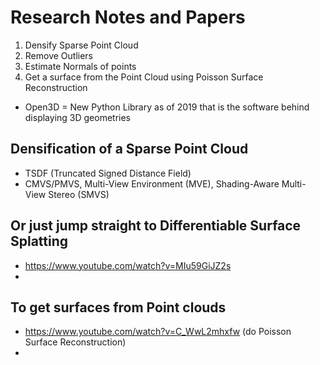 # Research Notes and Papers

1. Densify Sparse Point Cloud
2. Remove Outliers
3. Estimate Normals of points
4. Get a surface from the Point Cloud using Poisson Surface Reconstruction

- Open3D = New Python Library as of 2019 that is the software behind displaying 3D geometries


## Densification of a Sparse Point Cloud

- TSDF (Truncated Signed Distance Field)
- CMVS/PMVS, Multi-View Environment (MVE), Shading-Aware Multi-View Stereo (SMVS)


## Or just jump straight to Differentiable Surface Splatting

- https://www.youtube.com/watch?v=MIu59GiJZ2s
- 

## To get surfaces from Point clouds
- https://www.youtube.com/watch?v=C_WwL2mhxfw (do Poisson Surface Reconstruction)
- 